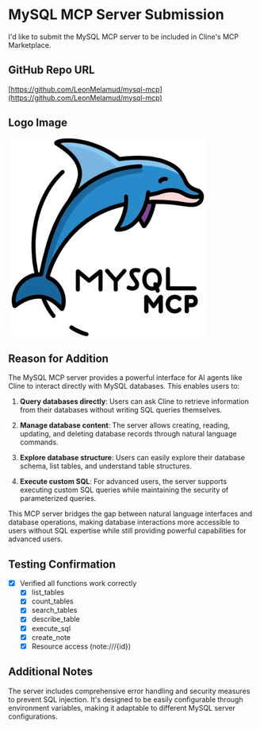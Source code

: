 # MySQL MCP Server Submission

I'd like to submit the MySQL MCP server to be included in Cline's MCP Marketplace.

## GitHub Repo URL

[https://github.com/LeonMelamud/mysql-mcp](https://github.com/LeonMelamud/mysql-mcp)

## Logo Image

![MySQL MCP Server Logo](mysql-mcp-logo.png)

## Reason for Addition

The MySQL MCP server provides a powerful interface for AI agents like Cline to interact directly with MySQL databases. This enables users to:

1. **Query databases directly**: Users can ask Cline to retrieve information from their databases without writing SQL queries themselves.

2. **Manage database content**: The server allows creating, reading, updating, and deleting database records through natural language commands.

3. **Explore database structure**: Users can easily explore their database schema, list tables, and understand table structures.

4. **Execute custom SQL**: For advanced users, the server supports executing custom SQL queries while maintaining the security of parameterized queries.

This MCP server bridges the gap between natural language interfaces and database operations, making database interactions more accessible to users without SQL expertise while still providing powerful capabilities for advanced users.

## Testing Confirmation

- [x] Verified all functions work correctly
  - [x] list_tables
  - [x] count_tables
  - [x] search_tables
  - [x] describe_table
  - [x] execute_sql
  - [x] create_note
  - [x] Resource access (note:///{id})

## Additional Notes

The server includes comprehensive error handling and security measures to prevent SQL injection. It's designed to be easily configurable through environment variables, making it adaptable to different MySQL server configurations.
